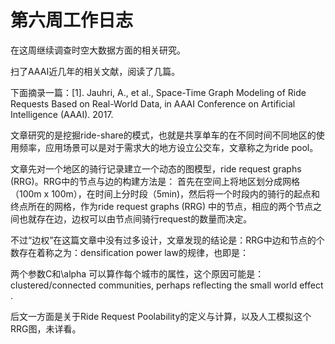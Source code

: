 # 第六周工作日志

在这周继续调查时空大数据方面的相关研究。

扫了AAAI近几年的相关文献，阅读了几篇。

下面摘录一篇：[1].	Jauhri, A., et al., Space-Time Graph Modeling of Ride Requests Based on Real-World Data, in AAAI Conference on Artificial Intelligence (AAAI). 2017.

文章研究的是挖掘ride-share的模式，也就是共享单车的在不同时间不同地区的使用频率，应用场景可以是对于需求大的地方设立公交车，文章称之为ride pool。

文章先对一个地区的骑行记录建立一个动态的图模型，ride request graphs (RRG)。RRG中的节点与边的构建方法是：
首先在空间上将地区划分成网格（100m x 100m），在时间上分时段（5min)，然后将一个时段内的骑行的起点和终点所在的网格，作为ride request graphs (RRG) 中的节点，相应的两个节点之间也就存在边，边权可以由节点间骑行request的数量而决定。

不过“边权”在这篇文章中没有过多设计，文章发现的结论是：RRG中边和节点的个数存在着称之为：densification power law的规律，也即是：

两个参数C和\alpha 可以算作每个城市的属性，这个原因可能是： clustered/connected communities, perhaps reflecting the small world effect .

后文一方面是关于Ride Request Poolability的定义与计算，以及人工模拟这个RRG图，未详看。
